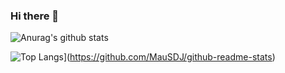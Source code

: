 ### Hi there 👋

![Anurag's github stats](https://github-readme-stats.vercel.app/api?username=MauSDJ&count_private=true)

![Top Langs](https://github-readme-stats.vercel.app/api/top-langs/?username=anuraghazra)](https://github.com/MauSDJ/github-readme-stats)
